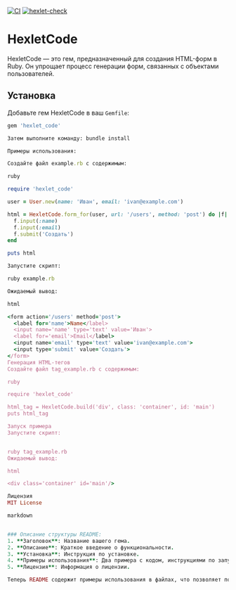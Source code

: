 [![CI](https://github.com/Ilya-Sche/rails-project-63/actions/workflows/lint.yml/badge.svg)](https://github.com/Ilya-Sche/rails-project-63/actions/workflows/lint.yml)
[![hexlet-check](https://github.com/Ilya-Sche/rails-project-63/actions/workflows/hexlet-check.yml/badge.svg)](https://github.com/Ilya-Sche/rails-project-63/actions/workflows/hexlet-check.yml)

# HexletCode

HexletCode — это гем, предназначенный для создания HTML-форм в Ruby. Он упрощает процесс генерации форм, связанных с объектами пользователей.

## Установка

Добавьте гем HexletCode в ваш `Gemfile`:

```ruby
gem 'hexlet_code'

Затем выполните команду: bundle install

Примеры использования:

Создайте файл example.rb с содержимым:

ruby

require 'hexlet_code'

user = User.new(name: 'Иван', email: 'ivan@example.com')

html = HexletCode.form_for(user, url: '/users', method: 'post') do |f|
  f.input(:name)
  f.input(:email)
  f.submit('Создать')
end

puts html

Запустите скрипт:

ruby example.rb

Ожидаемый вывод:

html

<form action='/users' method='post'>
  <label for='name'>Name</label>
  <input name='name' type='text' value='Иван'>
  <label for='email'>Email</label>
  <input name='email' type='text' value='ivan@example.com'>
  <input type='submit' value='Создать'>
</form>
Генерация HTML-тегов
Создайте файл tag_example.rb с содержимым:

ruby

require 'hexlet_code'

html_tag = HexletCode.build('div', class: 'container', id: 'main')
puts html_tag

Запуск примера
Запустите скрипт:


ruby tag_example.rb
Ожидаемый вывод:

html

<div class='container' id='main'/>

Лицензия
MIT License

markdown


### Описание структуры README:
1. **Заголовок**: Название вашего гема.
2. **Описание**: Краткое введение о функциональности.
3. **Установка**: Инструкция по установке.
4. **Примеры использования**: Два примера с кодом, инструкциями по запуску и ожидаемым выводом.
5. **Лицензия**: Информация о лицензии.

Теперь README содержит примеры использования в файлах, что позволяет пользователям легко протестировать функциональность вашего гема!